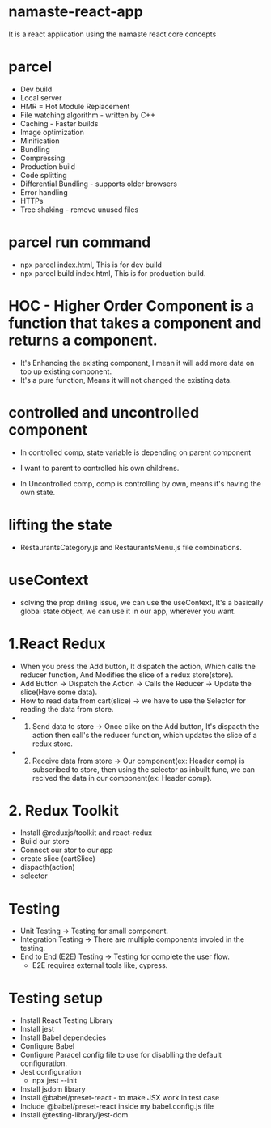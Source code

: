 # namaste-react-app
It is a react application using the namaste react core concepts

# parcel
- Dev build
- Local server
- HMR = Hot Module Replacement
- File watching algorithm - written by C++
- Caching - Faster builds
- Image optimization
- Minification
- Bundling
- Compressing
- Production build
- Code splitting
- Differential Bundling - supports older browsers
- Error handling
- HTTPs
- Tree shaking - remove unused files

# parcel run command
- npx parcel index.html, This is for dev build
- npx parcel build index.html, This is for production build.







# HOC - Higher Order Component is a function that takes a component and returns a component.
- It's Enhancing the existing component, I mean it will add more data on top up existing component.
- It's a pure function, Means it will not changed the existing data.

# controlled and uncontrolled component
- In controlled comp, state variable is depending on parent component
- I want to parent to controlled his own childrens.

- In Uncontrolled comp, comp is controlling by own, means it's having the own state.

# lifting the state
- RestaurantsCategory.js and RestaurantsMenu.js file combinations.

# useContext
- solving the prop driling issue, we can use the useContext, It's a basically global state object, we can use it in our app, wherever you want.

# 1.React Redux
- When you press the Add button, It dispatch the action, Which calls the reducer function, And   Modifies the slice of a redux store(store).
- Add Button ->  Dispatch the Action  -> Calls the Reducer -> Update the slice(Have some data).
- How to read data from cart(slice) -> we have to use the Selector for reading the data from store.
- 1. Send data to store -> Once clike on the Add button, It's dispacth the action then call's the reducer function, which updates the slice of a redux store.
- 2. Receive data from store -> Our component(ex: Header comp) is subscribed to store, then using the selector as inbuilt func, we can recived the data in our component(ex: Header comp).

# 2. Redux Toolkit
- Install @reduxjs/toolkit and react-redux
- Build our store
- Connect our stor to our app
- create slice (cartSlice)
- dispacth(action)
- selector

# Testing
- Unit Testing -> Testing for small component.
- Integration Testing -> There are multiple components involed in the testing.
- End to End (E2E) Testing -> Testing for complete the user flow.
  - E2E requires external tools like, cypress.

# Testing setup
- Install React Testing Library
- Install jest
- Install Babel dependecies
- Configure Babel
- Configure Paracel config file to use for disablling the default configuration.
- Jest configuration
    - npx jest --init
- Install jsdom library
- Install @babel/preset-react  - to make JSX work in test case
- Include @babel/preset-react inside my babel.config.js file
- Install @testing-library/jest-dom